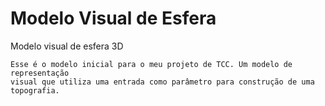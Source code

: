 # Modelo Visual de Esfera
Modelo visual de esfera 3D

	Esse é o modelo inicial para o meu projeto de TCC. Um modelo de representação
	visual que utiliza uma entrada como parâmetro para construção de uma topografia.